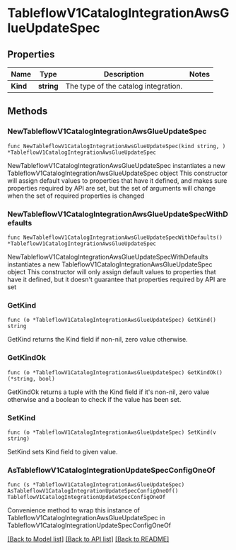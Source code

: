 # TableflowV1CatalogIntegrationAwsGlueUpdateSpec

## Properties

Name | Type | Description | Notes
------------ | ------------- | ------------- | -------------
**Kind** | **string** | The type of the catalog integration. | 

## Methods

### NewTableflowV1CatalogIntegrationAwsGlueUpdateSpec

`func NewTableflowV1CatalogIntegrationAwsGlueUpdateSpec(kind string, ) *TableflowV1CatalogIntegrationAwsGlueUpdateSpec`

NewTableflowV1CatalogIntegrationAwsGlueUpdateSpec instantiates a new TableflowV1CatalogIntegrationAwsGlueUpdateSpec object
This constructor will assign default values to properties that have it defined,
and makes sure properties required by API are set, but the set of arguments
will change when the set of required properties is changed

### NewTableflowV1CatalogIntegrationAwsGlueUpdateSpecWithDefaults

`func NewTableflowV1CatalogIntegrationAwsGlueUpdateSpecWithDefaults() *TableflowV1CatalogIntegrationAwsGlueUpdateSpec`

NewTableflowV1CatalogIntegrationAwsGlueUpdateSpecWithDefaults instantiates a new TableflowV1CatalogIntegrationAwsGlueUpdateSpec object
This constructor will only assign default values to properties that have it defined,
but it doesn't guarantee that properties required by API are set

### GetKind

`func (o *TableflowV1CatalogIntegrationAwsGlueUpdateSpec) GetKind() string`

GetKind returns the Kind field if non-nil, zero value otherwise.

### GetKindOk

`func (o *TableflowV1CatalogIntegrationAwsGlueUpdateSpec) GetKindOk() (*string, bool)`

GetKindOk returns a tuple with the Kind field if it's non-nil, zero value otherwise
and a boolean to check if the value has been set.

### SetKind

`func (o *TableflowV1CatalogIntegrationAwsGlueUpdateSpec) SetKind(v string)`

SetKind sets Kind field to given value.



### AsTableflowV1CatalogIntegrationUpdateSpecConfigOneOf

`func (s *TableflowV1CatalogIntegrationAwsGlueUpdateSpec) AsTableflowV1CatalogIntegrationUpdateSpecConfigOneOf() TableflowV1CatalogIntegrationUpdateSpecConfigOneOf`

Convenience method to wrap this instance of TableflowV1CatalogIntegrationAwsGlueUpdateSpec in TableflowV1CatalogIntegrationUpdateSpecConfigOneOf

[[Back to Model list]](../README.md#documentation-for-models) [[Back to API list]](../README.md#documentation-for-api-endpoints) [[Back to README]](../README.md)


